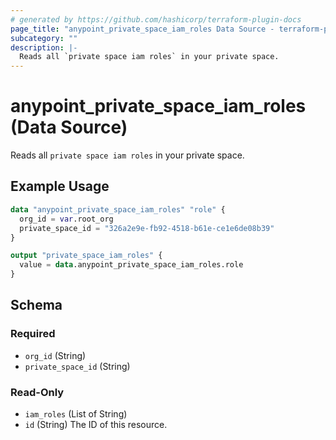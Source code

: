 ```yaml
---
# generated by https://github.com/hashicorp/terraform-plugin-docs
page_title: "anypoint_private_space_iam_roles Data Source - terraform-provider-anypoint"
subcategory: ""
description: |-
  Reads all `private space iam roles` in your private space.
---
```


# anypoint_private_space_iam_roles (Data Source)

Reads all `private space iam roles` in your private space.

## Example Usage

```terraform
data "anypoint_private_space_iam_roles" "role" {
  org_id = var.root_org
  private_space_id = "326a2e9e-fb92-4518-b61e-ce1e6de08b39"
}

output "private_space_iam_roles" {
  value = data.anypoint_private_space_iam_roles.role
}
```

<!-- schema generated by tfplugindocs -->
## Schema

### Required

- `org_id` (String)
- `private_space_id` (String)

### Read-Only

- `iam_roles` (List of String)
- `id` (String) The ID of this resource.


